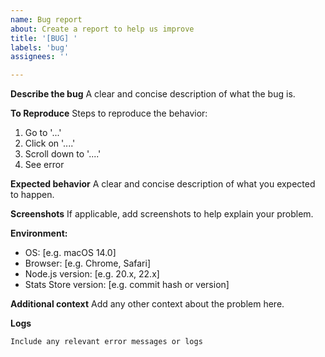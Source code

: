 ```yaml
---
name: Bug report
about: Create a report to help us improve
title: '[BUG] '
labels: 'bug'
assignees: ''

---
```


**Describe the bug**
A clear and concise description of what the bug is.

**To Reproduce**
Steps to reproduce the behavior:
1. Go to '...'
2. Click on '....'
3. Scroll down to '....'
4. See error

**Expected behavior**
A clear and concise description of what you expected to happen.

**Screenshots**
If applicable, add screenshots to help explain your problem.

**Environment:**
 - OS: [e.g. macOS 14.0]
 - Browser: [e.g. Chrome, Safari]
 - Node.js version: [e.g. 20.x, 22.x]
 - Stats Store version: [e.g. commit hash or version]

**Additional context**
Add any other context about the problem here.

**Logs**
```
Include any relevant error messages or logs
```